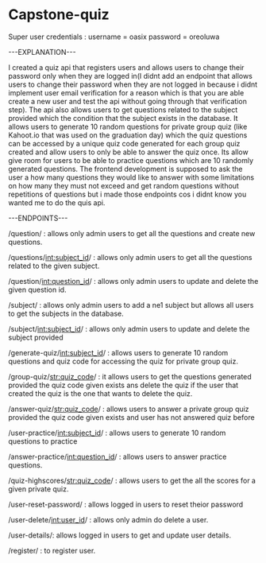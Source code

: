 # Capstone-quiz

Super user credentials :
  username = oasix
  password = oreoluwa


 ---EXPLANATION---

I created a quiz api that registers users and allows users to change their password only when they are logged in(I didnt add an endpoint that allows users to change their password when they are not logged in because i didnt implement user email verification for a reason which is that you are able create a new user and test the api without going through that verification step). The api also allows users to get questions related to the subject provided which the condition that the subject exists in the database. It allows users to generate 10 random questions for private group quiz (like Kahoot.io that was used on the graduation day) which the quiz questions can be accessed by a unique quiz code generated for each group quiz created and allow users to only be able to answer the quiz once. Its allow give room for users to be able to practice questions which are 10 randomly generated questions. The frontend development is supposed to ask the user a how many questions they would like to answer with some limitations on how many they must not exceed and get random questions without repetitions of questions but i made those endpoints cos i didnt know you wanted me to do the quis api.
    
    
    

 ---ENDPOINTS---
 
/question/ : allows only admin users to get all the questions and create new questions.

/questions/<int:subject_id>/ : allows only admin users to get all the questions related to the given subject.

/question/<int:question_id>/ : allows only admin users to update and delete the given question id.

/subject/ : allows only admin users to add a ne1 subject but allows all users to get the subjects in the database.

/subject/<int:subject_id>/ : allows only admin users to update and delete the subject provided

/generate-quiz/<int:subject_id>/ : allows users to generate 10 random questions and quiz code for accessing the quiz for private group quiz. 

/group-quiz/<str:quiz_code>/ : it allows users to get the questions generated provided the quiz code given exists ans delete the quiz if the user that created the quiz is the one that wants to delete the quiz.


/answer-quiz/<str:quiz_code>/ : allows users to answer a private group quiz provided the quiz code given exists and user has not answered quiz before

/user-practice/<int:subject_id>/ : allows users to generate 10 random questions to practice

/answer-practice/<int:question_id>/ : allows users to answer practice questions.

/quiz-highscores/<str:quiz_code>/ : allows users to get the all the scores for a given private quiz.

/user-reset-password/ : allows logged in users to reset theior password

/user-delete/<int:user_id>/ : allows only admin do delete a user.

/user-details/: allows logged in users to get and update user details.

/register/ : to register user.
